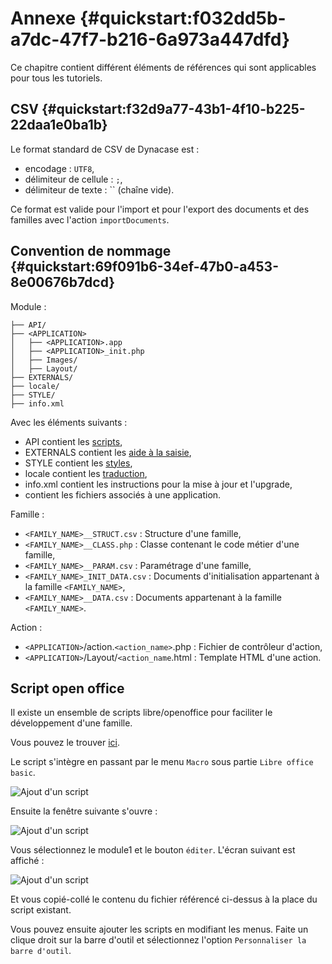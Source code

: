 # Annexe {#quickstart:f032dd5b-a7dc-47f7-b216-6a973a447dfd}

Ce chapitre contient différent éléments de références qui sont applicables pour tous les tutoriels.

## CSV {#quickstart:f32d9a77-43b1-4f10-b225-22daa1e0ba1b}

Le format standard de CSV de Dynacase est :

* encodage : `UTF8`,
* délimiteur de cellule : `;`,
* délimiteur de texte : `` (chaîne vide).

Ce format est valide pour l'import et pour l'export des documents et des familles avec l'action `importDocuments`.

## Convention de nommage {#quickstart:69f091b6-34ef-47b0-a453-8e00676b7dcd}

Module :

    ├── API/
    ├── <APPLICATION>
    │   ├── <APPLICATION>.app
    │   ├── <APPLICATION>_init.php
    │   ├── Images/
    │   ├── Layout/
    ├── EXTERNALS/
    ├── locale/
    ├── STYLE/
    ├── info.xml

Avec les éléments suivants :

* API contient les [scripts][docScript],
* EXTERNALS contient les [aide à la saisie][docHelper],
* STYLE contient les [styles][docStyle],
* locale contient les [traduction][doci18n],
* info.xml contient les instructions pour la mise à jour et l'upgrade,
* <APPLICATION> contient les fichiers associés à une application.

Famille :

* `<FAMILY_NAME>__STRUCT.csv` : Structure d'une famille,
* `<FAMILY_NAME>__CLASS.php` : Classe contenant le code métier d'une famille,
* `<FAMILY_NAME>__PARAM.csv` : Paramétrage d'une famille,
* `<FAMILY_NAME>_INIT_DATA.csv` : Documents d'initialisation appartenant à la famille `<FAMILY_NAME>`,
* `<FAMILY_NAME>__DATA.csv` : Documents appartenant à la famille `<FAMILY_NAME>`.

Action :

* `<APPLICATION>`/action.`<action_name>`.php : Fichier de contrôleur d'action,
* `<APPLICATION>`/Layout/`<action_name`.html : Template HTML d'une action.

## Script open office

Il existe un ensemble de scripts libre/openoffice pour faciliter le développement d'une famille.

Vous pouvez le trouver [ici][githubScriptOOO].

Le script s'intègre en passant par le menu `Macro` sous partie `Libre office basic`.

![ Ajout d'un script ](1000-10-add-script.png "Ajout d'un script")

Ensuite la fenêtre suivante s'ouvre :

![ Ajout d'un script ](1000-10-add-script2.png "Ajout d'un script")

Vous sélectionnez le module1 et le bouton `éditer`. L'écran suivant est affiché :

![ Ajout d'un script ](1000-10-add-script3.png "Ajout d'un script")

Et vous copié-collé le contenu du fichier référencé ci-dessus à la place du script existant.

Vous pouvez ensuite ajouter les scripts en modifiant les menus. Faite un clique droit sur la barre d'outil et sélectionnez l'option `Personnaliser la barre d'outil`.

<!-- style -->

[docScript]: https://docs.anakeen.com/dynacase/3.2/dynacase-doc-core-reference/website/book/core-ref:1566c46d-a53d-44cf-8c3f-0d0e21c0b117.html#core-ref:4df1314f-9fdd-4a7f-af37-a18cc39f3505 "Documentation : Script"
[docHelper]: https://docs.anakeen.com/dynacase/3.2/dynacase-doc-core-reference/website/book/core-ref:0b2d4cd0-4eed-41d8-ac57-37525a444194.html#core-ref:0b2d4cd0-4eed-41d8-ac57-37525a444194 "Documentation : Aide à la saisie"
[docStyle]: https://docs.anakeen.com/dynacase/3.2/dynacase-doc-core-reference/website/book/core-ref:1844a1a8-1406-47bd-a884-1a18ef0a6ca7.html "Documentation : Style"
[doci18n]: https://docs.anakeen.com/dynacase/3.2/dynacase-doc-core-reference/website/book/core-ref:8f3ad20a-4630-4e86-937b-da3fa26ba423.html "Documentation : traduction"
[githubScriptOOO]: https://raw.github.com/Anakeen/dynacase-quick-start/documentation/Contents/1000-annexe/script-openoffice.txt "Script open office"